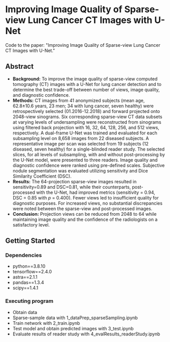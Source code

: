 # Improving Image Quality of Sparse-view Lung Cancer CT Images with  U-Net

Code to the paper: "Improving Image Quality of Sparse-view Lung Cancer CT Images with  U-Net."

## Abstract

- **Background:** To improve the image quality of sparse-view computed tomography (CT) images with a U-Net for lung cancer detection and to determine the best trade-off between number of views, image quality, and diagnostic confidence.
- **Methods:** CT images from 41 anonymized subjects (mean age, 62.8±10.6 years, 23 men; 34 with lung cancer, seven healthy) were retrospectively selected (01.2016-12.2018) and forward projected onto 2048-view sinograms. Six corresponding sparse-view CT data subsets at varying levels of undersampling were reconstructed from sinograms using filtered back projection with 16, 32, 64, 128, 256, and 512 views, respectively. A dual-frame U-Net was trained and evaluated for each subsampling level on 8,658 images from 22 diseased subjects. A representative image per scan was selected from 19 subjects (12 diseased, seven healthy) for a single-blinded reader study. The selected slices, for all levels of subsampling, with and without post-processing by the U-Net model, were presented to three readers. Image quality and diagnostic confidence were ranked using pre-defined scales. Subjective nodule segmentation was evaluated utilizing sensitivity and Dice Similarity Coefficient (DSC).
- **Results:** The 64-projection sparse-view images resulted in sensitivity=0.89 and DSC=0.81, while their counterparts, post-processed with the U-Net, had improved metrics (sensitivity = 0.94, DSC = 0.85 with *p* = 0.400). Fewer views led to insufficient quality for diagnostic purposes. For increased views, no substantial discrepancies were noted between the sparse-view and post-processed images.
- **Conclusion:** Projection views can be reduced from 2048 to 64 while maintaining image quality and the confidence of the radiologists on a satisfactory level.


## Getting Started

### Dependencies
- python==3.8.10
- tensorflow==2.4.0
- astra==2.1.1
- pandas==1.3.4
- scipy==1.4.1

### Executing program

- Obtain data
- Sparse-sample data with 1_dataPrep_sparseSampling.ipynb
- Train network with 2_train.ipynb
- Test model and obtain predicted images with 3_test.ipynb
- Evaluate results of reader study with 4_evalResults_readerStudy.ipynb